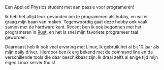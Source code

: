 Een Applied Physics student met aan passie voor programeren!

Ik heb het altijd leuk gevonden om te programeren als hobby, en wil er graag mijn baan van maken.
Tegenwoordig gaat deze hobby ook vaak samen met de hardware kant.
Recent ben ik ook begonnen met het programeren in [Rust], en het is snel mijn favoriete programeer taal geworden.

Daarnaast heb ik ook veel ervaring met Linux, ik gebruik het al bij 10 jaar als mijn daily driver.
Hierdoor ben ik erg bekend met de command line en de verschillende tools die daar beschikbaar zijn.
Ik draai zelfs al enige tijd mijn eigen Linux server thuis!

[Rust]: https://rust-lang.org
